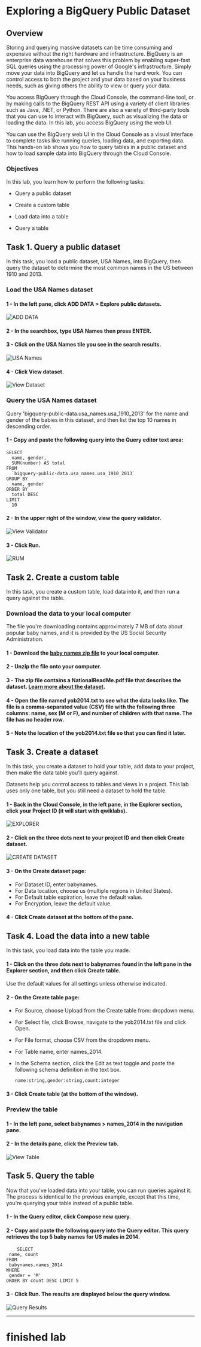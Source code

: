 # Exploring a BigQuery Public Dataset

## Overview

Storing and querying massive datasets can be time consuming and expensive without the right hardware and infrastructure. BigQuery is an enterprise data warehouse that solves this problem by enabling super-fast SQL queries using the processing power of Google's infrastructure. Simply move your data into BigQuery and let us handle the hard work. You can control access to both the project and your data based on your business needs, such as giving others the ability to view or query your data.

You access BigQuery through the Cloud Console, the command-line tool, or by making calls to the BigQuery REST API using a variety of client libraries such as Java, .NET, or Python. There are also a variety of third-party tools that you can use to interact with BigQuery, such as visualizing the data or loading the data. In this lab, you access BigQuery using the web UI.

You can use the BigQuery web UI in the Cloud Console as a visual interface to complete tasks like running queries, loading data, and exporting data. This hands-on lab shows you how to query tables in a public dataset and how to load sample data into BigQuery through the Cloud Console.

### Objectives

In this lab, you learn how to perform the following tasks:

- Query a public dataset

- Create a custom table

- Load data into a table

- Query a table

## Task 1. Query a public dataset

In this task, you load a public dataset, USA Names, into BigQuery, then query the dataset to determine the most common names in the US between 1910 and 2013.

### Load the USA Names dataset

#### 1 - In the left pane, click ADD DATA > Explore public datasets.

![ADD DATA](.\images\1_add_data.png)

#### 2 - In the searchbox, type USA Names then press ENTER.

#### 3 - Click on the USA Names tile you see in the search results.

![USA Names](.\images\3_select_dataset.png)

#### 4 - Click View dataset.

![View Dataset](.\images\4_select_dataset_usa_names.png)

### Query the USA Names dataset

Query 'bigquery-public-data.usa_names.usa_1910_2013' for the name and gender of the babies in this dataset, and then list the top 10 names in descending order.

#### 1 - Copy and paste the following query into the Query editor text area:

```
SELECT
  name, gender,
  SUM(number) AS total
FROM
  `bigquery-public-data.usa_names.usa_1910_2013`
GROUP BY
  name, gender
ORDER BY
  total DESC
LIMIT
  10
```

#### 2 - In the upper right of the window, view the query validator.

![View Validator](.\images\2_2_view_validator.png)

#### 3 - Click Run.

![RUM](.\images\2_3_click_RUM.png)

## Task 2. Create a custom table

In this task, you create a custom table, load data into it, and then run a query against the table.

### Download the data to your local computer

The file you're downloading contains approximately 7 MB of data about popular baby names, and it is provided by the US Social Security Administration.

#### 1 - Download the [baby names zip file](https://www.ssa.gov/OACT/babynames/names.zip) to your local computer.

#### 2 - Unzip the file onto your computer.

#### 3 - The zip file contains a NationalReadMe.pdf file that describes the dataset. [Learn more about the dataset](https://www.ssa.gov/OACT/babynames/background.html).

#### 4 - Open the file named yob2014.txt to see what the data looks like. The file is a comma-separated value (CSV) file with the following three columns: name, sex (M or F), and number of children with that name. The file has no header row.

#### 5 - Note the location of the yob2014.txt file so that you can find it later.

## Task 3. Create a dataset

In this task, you create a dataset to hold your table, add data to your project, then make the data table you'll query against.

Datasets help you control access to tables and views in a project. This lab uses only one table, but you still need a dataset to hold the table.

#### 1 - Back in the Cloud Console, in the left pane, in the Explorer section, click your Project ID (it will start with qwiklabs).

![EXPLORER](.\images\3_1_explorer.png)

#### 2 - Click on the three dots next to your project ID and then click Create dataset.

![CREATE DATASET](.\images\3_2_create_dataset.png)

#### 3 - On the Create dataset page:

  - For Dataset ID, enter babynames.
  - For Data location, choose us (multiple regions in United States).
  - For Default table expiration, leave the default value.
  - For Encryption, leave the default value.
    
#### 4 - Click Create dataset at the bottom of the pane.

## Task 4. Load the data into a new table

In this task, you load data into the table you made.

#### 1 - Click on the three dots next to babynames found in the left pane in the Explorer section, and then click Create table.

Use the default values for all settings unless otherwise indicated.

#### 2 - On the Create table page:

  - For Source, choose Upload from the Create table from: dropdown menu.
  - For Select file, click Browse, navigate to the yob2014.txt file and click Open.
  - For File format, choose CSV from the dropdown menu.
  - For Table name, enter names_2014.
  - In the Schema section, click the Edit as text toggle and paste the following schema definition in the text box.

    ```
    name:string,gender:string,count:integer

    ```
#### 3 - Click Create table (at the bottom of the window).

### Preview the table

#### 1 - In the left pane, select babynames > names_2014 in the navigation pane.

#### 2 - In the details pane, click the Preview tab.

![View Table](.\images\4_2_preview_table.png)

## Task 5. Query the table

Now that you've loaded data into your table, you can run queries against it. The process is identical to the previous example, except that this time, you're querying your table instead of a public table.

#### 1 - In the Query editor, click Compose new query.

#### 2 - Copy and paste the following query into the Query editor. This query retrieves the top 5 baby names for US males in 2014.

```
    SELECT
 name, count
FROM
 babynames.names_2014
WHERE
 gender = 'M'
ORDER BY count DESC LIMIT 5

```

#### 3 - Click Run. The results are displayed below the query window.

![Query Results](.\images\5_3_run.png)

---

# finished lab